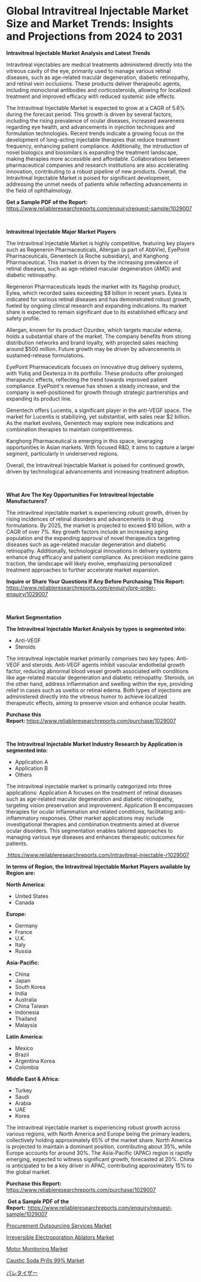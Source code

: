 <p><h1>Global Intravitreal Injectable Market Size and Market Trends: Insights and Projections from 2024 to 2031</h1></p><p><strong>Intravitreal Injectable Market Analysis and Latest Trends</strong></p>
<p><p>Intravitreal injectables are medical treatments administered directly into the vitreous cavity of the eye, primarily used to manage various retinal diseases, such as age-related macular degeneration, diabetic retinopathy, and retinal vein occlusions. These products deliver therapeutic agents, including monoclonal antibodies and corticosteroids, allowing for localized treatment and improved efficacy with reduced systemic side effects.</p><p>The Intravitreal Injectable Market is expected to grow at a CAGR of 5.6% during the forecast period. This growth is driven by several factors, including the rising prevalence of ocular diseases, increased awareness regarding eye health, and advancements in injection techniques and formulation technologies. Recent trends indicate a growing focus on the development of long-acting injectable therapies that reduce treatment frequency, enhancing patient compliance. Additionally, the introduction of novel biologics and biosimilars is expanding the treatment landscape, making therapies more accessible and affordable. Collaborations between pharmaceutical companies and research institutions are also accelerating innovation, contributing to a robust pipeline of new products. Overall, the Intravitreal Injectable Market is poised for significant development, addressing the unmet needs of patients while reflecting advancements in the field of ophthalmology.</p></p>
<p><strong>Get a Sample PDF of the Report:&nbsp;</strong> <a href="https://www.reliableresearchreports.com/enquiry/request-sample/1029007">https://www.reliableresearchreports.com/enquiry/request-sample/1029007</a></p>
<p>&nbsp;</p>
<p><strong>Intravitreal Injectable Major Market Players</strong></p>
<p><p>The Intravitreal Injectable Market is highly competitive, featuring key players such as Regeneron Pharmaceuticals, Allergan (a part of AbbVie), EyePoint Pharmaceuticals, Genentech (a Roche subsidiary), and Kanghong Pharmaceutical. This market is driven by the increasing prevalence of retinal diseases, such as age-related macular degeneration (AMD) and diabetic retinopathy.</p><p>Regeneron Pharmaceuticals leads the market with its flagship product, Eylea, which recorded sales exceeding $8 billion in recent years. Eylea is indicated for various retinal diseases and has demonstrated robust growth, fueled by ongoing clinical research and expanding indications. Its market share is expected to remain significant due to its established efficacy and safety profile.</p><p>Allergan, known for its product Ozurdex, which targets macular edema, holds a substantial share of the market. The company benefits from strong distribution networks and brand loyalty, with projected sales reaching around $500 million. Future growth may be driven by advancements in sustained-release formulations.</p><p>EyePoint Pharmaceuticals focuses on innovative drug delivery systems, with Yutiq and Dextenza in its portfolio. These products offer prolonged therapeutic effects, reflecting the trend towards improved patient compliance. EyePoint's revenue has shown a steady increase, and the company is well-positioned for growth through strategic partnerships and expanding its product line.</p><p>Genentech offers Lucentis, a significant player in the anti-VEGF space. The market for Lucentis is stabilizing, yet substantial, with sales near $2 billion. As the market evolves, Genentech may explore new indications and combination therapies to maintain competitiveness.</p><p>Kanghong Pharmaceutical is emerging in this space, leveraging opportunities in Asian markets. With focused R&D, it aims to capture a larger segment, particularly in underserved regions.</p><p>Overall, the Intravitreal Injectable Market is poised for continued growth, driven by technological advancements and increasing treatment adoption.</p></p>
<p>&nbsp;</p>
<p><strong>What Are The Key Opportunities For Intravitreal Injectable Manufacturers?</strong></p>
<p><p>The intravitreal injectable market is experiencing robust growth, driven by rising incidences of retinal disorders and advancements in drug formulations. By 2025, the market is projected to exceed $10 billion, with a CAGR of over 7%. Key growth factors include an increasing aging population and the expanding approval of novel therapeutics targeting diseases such as age-related macular degeneration and diabetic retinopathy. Additionally, technological innovations in delivery systems enhance drug efficacy and patient compliance. As precision medicine gains traction, the landscape will likely evolve, emphasizing personalized treatment approaches to further accelerate market expansion.</p></p>
<p><strong>Inquire or Share Your Questions If Any Before Purchasing This Report:</strong> <a href="https://www.reliableresearchreports.com/enquiry/pre-order-enquiry/1029007">https://www.reliableresearchreports.com/enquiry/pre-order-enquiry/1029007</a></p>
<p>&nbsp;</p>
<p><strong>Market Segmentation</strong></p>
<p><strong>The Intravitreal Injectable Market Analysis by types is segmented into:</strong></p>
<p><ul><li>Anti-VEGF</li><li>Steroids</li></ul></p>
<p><p>The intravitreal injectable market primarily comprises two key types: Anti-VEGF and steroids. Anti-VEGF agents inhibit vascular endothelial growth factor, reducing abnormal blood vessel growth associated with conditions like age-related macular degeneration and diabetic retinopathy. Steroids, on the other hand, address inflammation and swelling within the eye, providing relief in cases such as uveitis or retinal edema. Both types of injections are administered directly into the vitreous humor to achieve localized therapeutic effects, aiming to preserve vision and enhance ocular health.</p></p>
<p><strong>Purchase this Report:&nbsp;</strong><a href="https://www.reliableresearchreports.com/purchase/1029007">https://www.reliableresearchreports.com/purchase/1029007</a></p>
<p>&nbsp;</p>
<p><strong>The Intravitreal Injectable Market Industry Research by Application is segmented into:</strong></p>
<p><ul><li>Application A</li><li>Application B</li><li>Others</li></ul></p>
<p><p>The intravitreal injectable market is primarily categorized into three applications: Application A focuses on the treatment of retinal diseases such as age-related macular degeneration and diabetic retinopathy, targeting vision preservation and improvement. Application B encompasses therapies for ocular inflammation and related conditions, facilitating anti-inflammatory responses. Other market applications may include investigational therapies and combination treatments aimed at diverse ocular disorders. This segmentation enables tailored approaches to managing various eye diseases and enhances therapeutic outcomes for patients.</p></p>
<p><a href="https://www.reliableresearchreports.com/intravitreal-injectable-r1029007">&nbsp;https://www.reliableresearchreports.com/intravitreal-injectable-r1029007</a></p>
<p><strong>In terms of Region, the Intravitreal Injectable Market Players available by Region are:</strong></p>
<p>
    <p> <strong> North America: </strong>
        <ul>
            <li>United States</li>
            <li>Canada</li>
        </ul>
        </p> 
    <p> <strong> Europe: </strong>
        <ul>
            <li>Germany</li>
            <li>France</li>
            <li>U.K.</li>
            <li>Italy</li>
            <li>Russia</li>
        </ul>
        </p> 
    <p> <strong> Asia-Pacific: </strong>
        <ul>
            <li>China</li>
            <li>Japan</li>
            <li>South Korea</li>
            <li>India</li>
            <li>Australia</li>
            <li>China Taiwan</li>
            <li>Indonesia</li>
            <li>Thailand</li>
            <li>Malaysia</li>
        </ul>
        </p> 
    <p> <strong> Latin America: </strong>
        <ul>
            <li>Mexico</li>
            <li>Brazil</li>
            <li>Argentina Korea</li>
            <li>Colombia</li>
        </ul>
        </p> 
    <p> <strong> Middle East & Africa: </strong>
        <ul>
            <li>Turkey</li>
            <li>Saudi</li>
            <li>Arabia</li>
            <li>UAE</li>
            <li>Korea</li>
        </ul>
    </p>
    </p>
<p><p>The intravitreal injectable market is experiencing robust growth across various regions, with North America and Europe being the primary leaders, collectively holding approximately 65% of the market share. North America is projected to maintain a dominant position, contributing about 35%, while Europe accounts for around 30%. The Asia-Pacific (APAC) region is rapidly emerging, expected to witness significant growth, forecasted at 20%. China is anticipated to be a key driver in APAC, contributing approximately 15% to the global market.</p></p>
<p><strong>Purchase this Report: </strong><a href="https://www.reliableresearchreports.com/purchase/1029007">https://www.reliableresearchreports.com/purchase/1029007</a></p>
<p>&nbsp;<strong>Get a Sample PDF of the Report:&nbsp;&nbsp;</strong><a href="https://www.reliableresearchreports.com/enquiry/request-sample/1029007">https://www.reliableresearchreports.com/enquiry/request-sample/1029007</a></p>
<p><strong></strong></p>
<p><p><a href="https://www.linkedin.com/pulse/procurement-outsourcing-services-market-overview-regional-egp7c?trackingId=Yu0mUXMjSkOBmh1j4FhY2w%3D%3D">Procurement Outsourcing Services Market</a></p><p><a href="https://github.com/CliffMedina6/Market-Research-Report-List-6/blob/main/irreversible-electroporation-ablators-market.md">Irreversible Electroporation Ablators Market</a></p><p><a href="https://www.linkedin.com/pulse/motor-monitoring-market-trends-detailed-study-its-segmentation-smxfc?trackingId=k%2BplgZ5gT9GeAxrRzBd5dg%3D%3D">Motor Monitoring Market</a></p><p><a href="https://github.com/provorikovar/Market-Research-Report-List-6/blob/main/caustic-soda-prills-99-market.md">Caustic Soda Prills 99% Market</a></p><p><a href="https://medium.com/@skylarreilly36/%E3%83%91%E3%83%AC%E3%82%BF%E3%82%A4%E3%82%B6%E3%83%BC%E5%B8%82%E5%A0%B4%E3%81%AE%E3%83%88%E3%83%AC%E3%83%B3%E3%83%89%E3%81%A8%E5%88%86%E6%9E%90-%E6%9C%AA%E6%9D%A5%E3%81%AE%E6%88%90%E9%95%B7%E3%81%AB%E5%90%91%E3%81%91%E3%81%9F%E6%A9%9F%E4%BC%9A%E3%81%A8%E8%AA%B2%E9%A1%8C-2024%E5%B9%B4-2031%E5%B9%B4-125d18da0f31">パレタイザー</a></p></p>